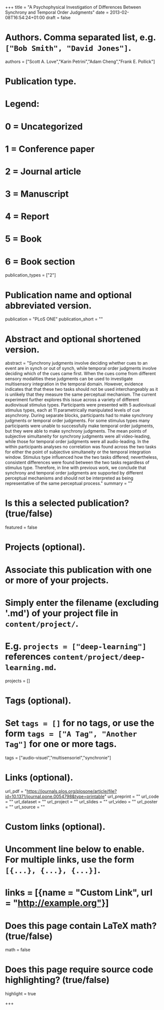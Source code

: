 +++
title = "A Psychophysical Investigation of Differences Between Synchrony and Temporal Order Judgments"
date = 2013-02-08T16:54:24+01:00
draft = false

# Authors. Comma separated list, e.g. `["Bob Smith", "David Jones"]`.
authors = ["Scott A. Love","Karin Petrini","Adam Cheng","Frank E. Pollick"]

# Publication type.
# Legend:
# 0 = Uncategorized
# 1 = Conference paper
# 2 = Journal article
# 3 = Manuscript
# 4 = Report
# 5 = Book
# 6 = Book section
publication_types = ["2"]

# Publication name and optional abbreviated version.
publication = "PLoS ONE"
publication_short = ""

# Abstract and optional shortened version.
abstract = "Synchrony judgments involve deciding whether cues to an event are in synch or out of synch, while temporal order judgments involve deciding which of the cues came first. When the cues come from different sensory modalities these judgments can be used to investigate multisensory integration in the temporal domain. However, evidence indicates that that these two tasks should not be used interchangeably as it is unlikely that they measure the same perceptual mechanism. The current experiment further explores this issue across a variety of different audiovisual stimulus types. Participants were presented with 5 audiovisual stimulus types, each at 11 parametrically manipulated levels of cue asynchrony. During separate blocks, participants had to make synchrony judgments or temporal order judgments. For some stimulus types many participants were unable to successfully make temporal order judgments, but they were able to make synchrony judgments. The mean points of subjective simultaneity for synchrony judgments were all video-leading, while those for temporal order judgments were all audio-leading. In the within participants analyses no correlation was found across the two tasks for either the point of subjective simultaneity or the temporal integration window. Stimulus type influenced how the two tasks differed; nevertheless, consistent differences were found between the two tasks regardless of stimulus type. Therefore, in line with previous work, we conclude that synchrony and temporal order judgments are supported by different perceptual mechanisms and should not be interpreted as being representative of the same perceptual process."
summary = ""

# Is this a selected publication? (true/false)
featured = false

# Projects (optional).
#   Associate this publication with one or more of your projects.
#   Simply enter the filename (excluding '.md') of your project file in `content/project/`.
#   E.g. `projects = ["deep-learning"]` references `content/project/deep-learning.md`.
projects = []

# Tags (optional).
#   Set `tags = []` for no tags, or use the form `tags = ["A Tag", "Another Tag"]` for one or more tags.
tags = ["audio-visuel","multisensoriel","synchronie"]

# Links (optional).
url_pdf = "https://journals.plos.org/plosone/article/file?id=10.1371/journal.pone.0054798&type=printable"
url_preprint = ""
url_code = ""
url_dataset = ""
url_project = ""
url_slides = ""
url_video = ""
url_poster = ""
url_source = ""

# Custom links (optional).
#   Uncomment line below to enable. For multiple links, use the form `[{...}, {...}, {...}]`.
# links = [{name = "Custom Link", url = "http://example.org"}]

# Does this page contain LaTeX math? (true/false)
math = false

# Does this page require source code highlighting? (true/false)
highlight = true

+++
